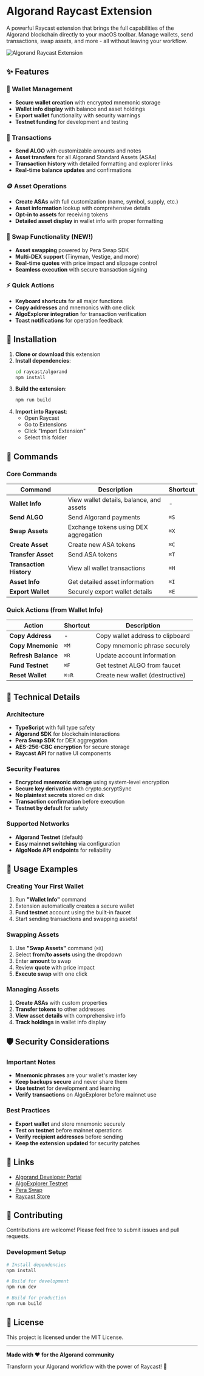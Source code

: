 # Algorand Raycast Extension

A powerful Raycast extension that brings the full capabilities of the Algorand blockchain directly to your macOS toolbar. Manage wallets, send transactions, swap assets, and more - all without leaving your workflow.

![Algorand Raycast Extension](https://github.com/hatif03/algorand-mcp/blob/main/raycast/algorand/assets/screenshot.png)

## ✨ Features

### 🔐 Wallet Management
- **Secure wallet creation** with encrypted mnemonic storage
- **Wallet info display** with balance and asset holdings
- **Export wallet** functionality with security warnings
- **Testnet funding** for development and testing

### 💸 Transactions
- **Send ALGO** with customizable amounts and notes
- **Asset transfers** for all Algorand Standard Assets (ASAs)
- **Transaction history** with detailed formatting and explorer links
- **Real-time balance updates** and confirmations

### 🪙 Asset Operations
- **Create ASAs** with full customization (name, symbol, supply, etc.)
- **Asset information** lookup with comprehensive details
- **Opt-in to assets** for receiving tokens
- **Detailed asset display** in wallet info with proper formatting

### 🔄 Swap Functionality (NEW!)
- **Asset swapping** powered by Pera Swap SDK
- **Multi-DEX support** (Tinyman, Vestige, and more)
- **Real-time quotes** with price impact and slippage control
- **Seamless execution** with secure transaction signing

### ⚡ Quick Actions
- **Keyboard shortcuts** for all major functions
- **Copy addresses** and mnemonics with one click
- **AlgoExplorer integration** for transaction verification
- **Toast notifications** for operation feedback

## 🚀 Installation

1. **Clone or download** this extension
2. **Install dependencies**:
   ```bash
   cd raycast/algorand
   npm install
   ```
3. **Build the extension**:
   ```bash
   npm run build
   ```
4. **Import into Raycast**:
   - Open Raycast
   - Go to Extensions
   - Click "Import Extension"
   - Select this folder

## 🎯 Commands

### Core Commands

| Command | Description | Shortcut |
|---------|-------------|----------|
| **Wallet Info** | View wallet details, balance, and assets | - |
| **Send ALGO** | Send Algorand payments | `⌘S` |
| **Swap Assets** | Exchange tokens using DEX aggregation | `⌘X` |
| **Create Asset** | Create new ASA tokens | `⌘C` |
| **Transfer Asset** | Send ASA tokens | `⌘T` |
| **Transaction History** | View all wallet transactions | `⌘H` |
| **Asset Info** | Get detailed asset information | `⌘I` |
| **Export Wallet** | Securely export wallet details | `⌘E` |

### Quick Actions (from Wallet Info)

| Action | Shortcut | Description |
|--------|----------|-------------|
| **Copy Address** | - | Copy wallet address to clipboard |
| **Copy Mnemonic** | `⌘M` | Copy mnemonic phrase securely |
| **Refresh Balance** | `⌘R` | Update account information |
| **Fund Testnet** | `⌘F` | Get testnet ALGO from faucet |
| **Reset Wallet** | `⌘⇧R` | Create new wallet (destructive) |

## 🔧 Technical Details

### Architecture
- **TypeScript** with full type safety
- **Algorand SDK** for blockchain interactions
- **Pera Swap SDK** for DEX aggregation
- **AES-256-CBC encryption** for secure storage
- **Raycast API** for native UI components

### Security Features
- **Encrypted mnemonic storage** using system-level encryption
- **Secure key derivation** with crypto.scryptSync
- **No plaintext secrets** stored on disk
- **Transaction confirmation** before execution
- **Testnet by default** for safety

### Supported Networks
- **Algorand Testnet** (default)
- **Easy mainnet switching** via configuration
- **AlgoNode API endpoints** for reliability

## 📱 Usage Examples

### Creating Your First Wallet
1. Run **"Wallet Info"** command
2. Extension automatically creates a secure wallet
3. **Fund testnet** account using the built-in faucet
4. Start sending transactions and swapping assets!

### Swapping Assets
1. Use **"Swap Assets"** command (`⌘X`)
2. Select **from/to assets** using the dropdown
3. Enter **amount** to swap
4. Review **quote** with price impact
5. **Execute swap** with one click

### Managing Assets
1. **Create ASAs** with custom properties
2. **Transfer tokens** to other addresses  
3. **View asset details** with comprehensive info
4. **Track holdings** in wallet info display

## 🛡️ Security Considerations

### Important Notes
- **Mnemonic phrases** are your wallet's master key
- **Keep backups secure** and never share them
- **Use testnet** for development and learning
- **Verify transactions** on AlgoExplorer before mainnet use

### Best Practices
- **Export wallet** and store mnemonic securely
- **Test on testnet** before mainnet operations
- **Verify recipient addresses** before sending
- **Keep the extension updated** for security patches

## 🔗 Links

- [Algorand Developer Portal](https://developer.algorand.org/)
- [AlgoExplorer Testnet](https://testnet.algoexplorer.io/)
- [Pera Swap](https://app.pera.finance/)
- [Raycast Store](https://raycast.com/store)

## 🤝 Contributing

Contributions are welcome! Please feel free to submit issues and pull requests.

### Development Setup
```bash
# Install dependencies
npm install

# Build for development
npm run dev

# Build for production
npm run build
```

## 📄 License

This project is licensed under the MIT License.

---

**Made with ❤️ for the Algorand community**

Transform your Algorand workflow with the power of Raycast! 🚀